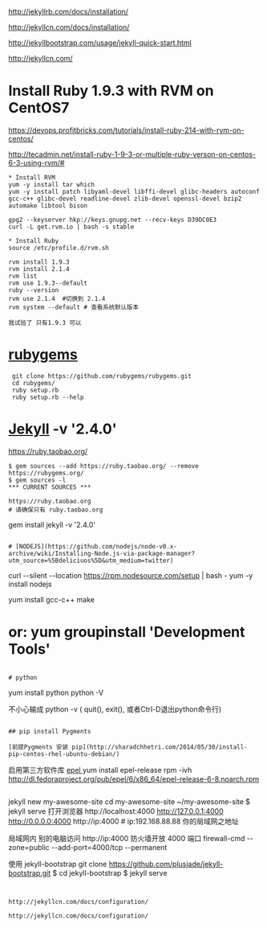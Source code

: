 http://jekyllrb.com/docs/installation/

http://jekyllcn.com/docs/installation/

http://jekyllbootstrap.com/usage/jekyll-quick-start.html

http://jekyllcn.com/

# Install Ruby 1.9.3 with RVM on CentOS7

https://devops.profitbricks.com/tutorials/install-ruby-214-with-rvm-on-centos/

http://tecadmin.net/install-ruby-1-9-3-or-multiple-ruby-verson-on-centos-6-3-using-rvm/#

```
* Install RVM
yum -y install tar which
yum -y install patch libyaml-devel libffi-devel glibc-headers autoconf gcc-c++ glibc-devel readline-devel zlib-devel openssl-devel bzip2 automake libtool bison

gpg2 --keyserver hkp://keys.gnupg.net --recv-keys D39DC0E3
curl -L get.rvm.io | bash -s stable

* Install Ruby
source /etc/profile.d/rvm.sh

rvm install 1.9.3
rvm install 2.1.4
rvm list
rvm use 1.9.3--default
ruby --version
rvm use 2.1.4  #切换到 2.1.4
rvm system --default # 查看系统默认版本

我试验了 只有1.9.3 可以

```
# [rubygems](https://rubygems.org/pages/download) 
```
 git clone https://github.com/rubygems/rubygems.git
 cd rubygems/
 ruby setup.rb
 ruby setup.rb --help
```

# [Jekyll](https://rubygems.org/gems/jekyll/versions) -v '2.4.0'

 https://ruby.taobao.org/

 ```
 $ gem sources --add https://ruby.taobao.org/ --remove https://rubygems.org/
$ gem sources -l
*** CURRENT SOURCES ***

https://ruby.taobao.org
# 请确保只有 ruby.taobao.org
 ```
  gem install jekyll  -v '2.4.0'
 ```

# [NODEJS](https://github.com/nodejs/node-v0.x-archive/wiki/Installing-Node.js-via-package-manager?utm_source=%5Bdeliciuos%5D&utm_medium=twitter)

```
curl --silent --location https://rpm.nodesource.com/setup | bash -
yum -y install nodejs 

yum install gcc-c++ make
# or: yum groupinstall 'Development Tools'
```

# python

```
yum install python
python -V

不小心输成 python -v ( quit(), exit(), 或者Ctrl-D退出python命令行)
```

## pip install Pygments

[前提Pygments 安装 pip](http://sharadchhetri.com/2014/05/30/install-pip-centos-rhel-ubuntu-debian/)

```
启用第三方软件库 [epel ](http://freeloda.blog.51cto.com/2033581/1260824)
yum install epel-release
rpm -ivh http://dl.fedoraproject.org/pub/epel/6/x86_64/epel-release-6-8.noarch.rpm
```
```
  jekyll new my-awesome-site
 cd my-awesome-site
~/my-awesome-site $ jekyll serve
打开浏览器 
http://localhost:4000
http://127.0.0.1:4000
http://0.0.0.0:4000
http://ip:4000     # ip:192.168.88.88 你的局域网之地址
 
 局域网内 别的电脑访问 http://ip:4000
 防火墙开放 4000 端口
  firewall-cmd --zone=public --add-port=4000/tcp --permanent

使用 jekyll-bootstrap
git clone https://github.com/plusjade/jekyll-bootstrap.git
$ cd jekyll-bootstrap
$ jekyll serve

 ```


http://jekyllcn.com/docs/configuration/

http://jekyllcn.com/docs/configuration/

